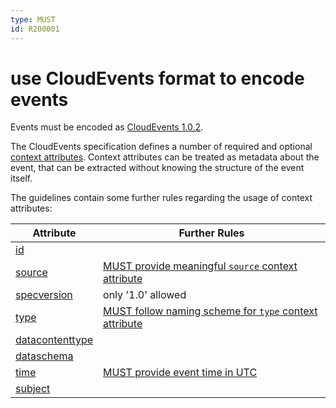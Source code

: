 ```yaml
---
type: MUST
id: R200001
---
```


# use CloudEvents format to encode events

Events must be encoded as [CloudEvents 1.0.2](https://github.com/cloudevents/spec/blob/v1.0.2/cloudevents/spec.md).

The CloudEvents specification defines a number of required and optional [context attributes](https://github.com/cloudevents/spec/blob/v1.0.2/cloudevents/spec.md#context-attributes). Context attributes can be treated as metadata about the event, that can be extracted without knowing the structure of the event itself.

The guidelines contain some further rules regarding the usage of context attributes:

| Attribute                                                                                              | Further Rules                                                                 |
| ------------------------------------------------------------------------------------------------------ | ----------------------------------------------------------------------------- |
| [id](https://github.com/cloudevents/spec/blob/v1.0.2/cloudevents/spec.md#id)                           |                                                                               |
| [source](https://github.com/cloudevents/spec/blob/v1.0.2/cloudevents/spec.md#source-1)                 | [MUST provide meaningful `source` context attribute](@guidelines/R200010)     |
| [specversion](https://github.com/cloudevents/spec/blob/v1.0.2/cloudevents/spec.md#specversion)         | only '1.0' allowed                                                            |
| [type](https://github.com/cloudevents/spec/blob/v1.0.2/cloudevents/spec.md#type)                       | [MUST follow naming scheme for `type` context attribute](@guidelines/R200009) |
| [datacontenttype](https://github.com/cloudevents/spec/blob/v1.0.2/cloudevents/spec.md#datacontenttype) |                                                                               |
| [dataschema](https://github.com/cloudevents/spec/blob/v1.0.2/cloudevents/spec.md#dataschema)           |                                                                               |
| [time](https://github.com/cloudevents/spec/blob/v1.0.2/cloudevents/spec.md#time)                       | [MUST provide event time in UTC](@guidelines/R200011)                         |
| [subject](https://github.com/cloudevents/spec/blob/v1.0.2/cloudevents/spec.md#subject)                 |                                                                               |
